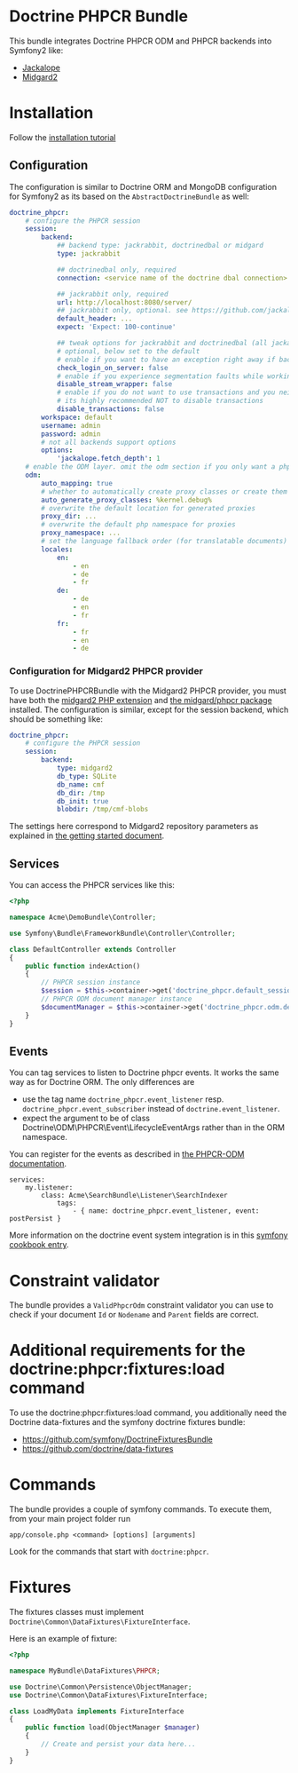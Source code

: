 # Doctrine PHPCR Bundle

This bundle integrates Doctrine PHPCR ODM and PHPCR backends into Symfony2 like:

* [Jackalope](http://jackalope.github.com/)
* [Midgard2](http://midgard-project.org/phpcr/)

# Installation

Follow the [installation tutorial](https://github.com/symfony-cmf/symfony-cmf-docs/blob/master/tutorials/installing-configuring-doctrine-phpcr-odm.rst)


## Configuration

The configuration is similar to Doctrine ORM and MongoDB configuration for Symfony2 as its based
on the `AbstractDoctrineBundle` as well:

``` yaml
doctrine_phpcr:
    # configure the PHPCR session
    session:
        backend:
            ## backend type: jackrabbit, doctrinedbal or midgard
            type: jackrabbit

            ## doctrinedbal only, required
            connection: <service name of the doctrine dbal connection>

            ## jackrabbit only, required
            url: http://localhost:8080/server/
            ## jackrabbit only, optional. see https://github.com/jackalope/jackalope/blob/master/src/Jackalope/RepositoryFactoryJackrabbit.php
            default_header: ...
            expect: 'Expect: 100-continue'

            ## tweak options for jackrabbit and doctrinedbal (all jackalope versions)
            # optional, below set to the default
            # enable if you want to have an exception right away if backend login fails
            check_login_on_server: false
            # enable if you experience segmentation faults while working with binary data in documents
            disable_stream_wrapper: false
            # enable if you do not want to use transactions and you neither want the odm to automatically use transactions
            # its highly recommended NOT to disable transactions
            disable_transactions: false
        workspace: default
        username: admin
        password: admin
        # not all backends support options
        options:
            'jackalope.fetch_depth': 1
    # enable the ODM layer. omit the odm section if you only want a phpcr session but no odm
    odm:
        auto_mapping: true
        # whether to automatically create proxy classes or create them manually
        auto_generate_proxy_classes: %kernel.debug%
        # overwrite the default location for generated proxies
        proxy_dir: ...
        # overwrite the default php namespace for proxies
        proxy_namespace: ...
        # set the language fallback order (for translatable documents)
        locales:
            en:
                - en
                - de
                - fr
            de:
                - de
                - en
                - fr
            fr:
                - fr
                - en
                - de
```

### Configuration for Midgard2 PHPCR provider

To use DoctrinePHPCRBundle with the Midgard2 PHPCR provider, you must have both the [midgard2 PHP extension](http://midgard-project.org/midgard2/#download) and [the midgard/phpcr package](http://packagist.org/packages/midgard/phpcr) installed. The configuration is similar, except for the session backend, which should be something like:

``` yaml
doctrine_phpcr:
    # configure the PHPCR session
    session:
        backend:
            type: midgard2
            db_type: SQLite
            db_name: cmf
            db_dir: /tmp
            db_init: true
            blobdir: /tmp/cmf-blobs
```

The settings here correspond to Midgard2 repository parameters as explained in [the getting started document](http://midgard-project.org/phpcr/#getting_started).

## Services

You can access the PHPCR services like this:

``` php
<?php

namespace Acme\DemoBundle\Controller;

use Symfony\Bundle\FrameworkBundle\Controller\Controller;

class DefaultController extends Controller
{
    public function indexAction()
    {
        // PHPCR session instance
        $session = $this->container->get('doctrine_phpcr.default_session');
        // PHPCR ODM document manager instance
        $documentManager = $this->container->get('doctrine_phpcr.odm.default_document_manager');
    }
}
```

## Events

You can tag services to listen to Doctrine phpcr events. It works the same way
as for Doctrine ORM. The only differences are

* use the tag name ``doctrine_phpcr.event_listener`` resp. ``doctrine_phpcr.event_subscriber`` instead of ``doctrine.event_listener``.
* expect the argument to be of class Doctrine\ODM\PHPCR\Event\LifecycleEventArgs rather than in the ORM namespace.

You can register for the events as described in [the PHPCR-ODM documentation](https://github.com/doctrine/phpcr-odm/).

    services:
        my.listener:
            class: Acme\SearchBundle\Listener\SearchIndexer
                tags:
                    - { name: doctrine_phpcr.event_listener, event: postPersist }

More information on the doctrine event system integration is in this [symfony cookbook entry](http://symfony.com/doc/current/cookbook/doctrine/event_listeners_subscribers.html).

# Constraint validator

The bundle provides a ``ValidPhpcrOdm`` constraint validator you can use to check if your document ``Id`` or ``Nodename`` and ``Parent`` fields are correct.

# Additional requirements for the doctrine:phpcr:fixtures:load command

To use the doctrine:phpcr:fixtures:load command, you additionally need the Doctrine
data-fixtures and the symfony doctrine fixtures bundle:
- https://github.com/symfony/DoctrineFixturesBundle
- https://github.com/doctrine/data-fixtures


# Commands

The bundle provides a couple of symfony commands. To execute them, from your
main project folder run

    app/console.php <command> [options] [arguments]

Look for the commands that start with `doctrine:phpcr`.


# Fixtures

The fixtures classes must implement `Doctrine\Common\DataFixtures\FixtureInterface`.

Here is an example of fixture:

``` php
<?php

namespace MyBundle\DataFixtures\PHPCR;

use Doctrine\Common\Persistence\ObjectManager;
use Doctrine\Common\DataFixtures\FixtureInterface;

class LoadMyData implements FixtureInterface
{
    public function load(ObjectManager $manager)
    {
        // Create and persist your data here...
    }
}
```

